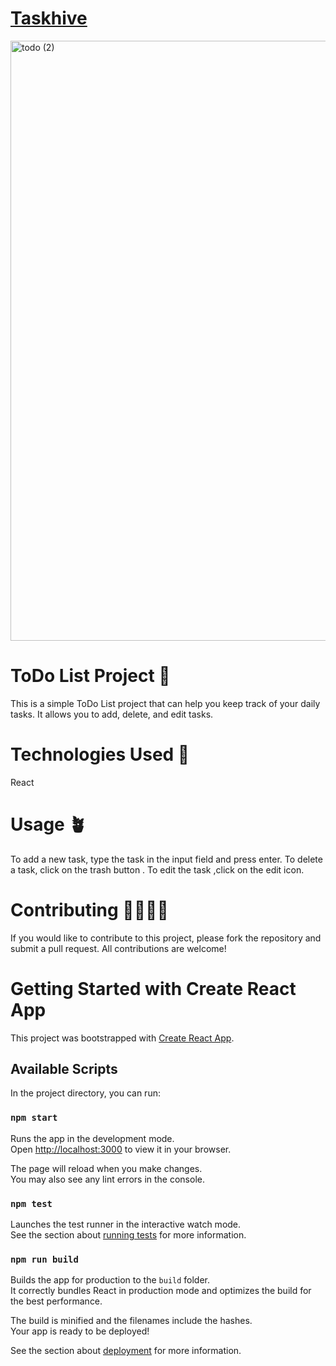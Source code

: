 # [Taskhive](https://taskhive-v3.netlify.app/) 

<img width="960" alt="todo (2)" src="https://user-images.githubusercontent.com/109943270/226185288-3a962c03-1330-4512-a85f-7485a2b65f94.png">

# ToDo List Project 🚀
This is a simple ToDo List project that can help you keep track of your daily tasks. It allows you to add, delete, and edit tasks.

# Technologies Used 🦾

React

# Usage 🪴
To add a new task, type the task in the input field and press enter. To delete a task, click on the trash button . To edit the task ,click on the edit icon.

# Contributing 🫱🏻‍🫲🏻
If you would like to contribute to this project, please fork the repository and submit a pull request. All contributions are welcome!

# Getting Started with Create React App

This project was bootstrapped with [Create React App](https://github.com/facebook/create-react-app).

## Available Scripts

In the project directory, you can run:

### `npm start`

Runs the app in the development mode.\
Open [http://localhost:3000](http://localhost:3000) to view it in your browser.

The page will reload when you make changes.\
You may also see any lint errors in the console.

### `npm test`

Launches the test runner in the interactive watch mode.\
See the section about [running tests](https://facebook.github.io/create-react-app/docs/running-tests) for more information.

### `npm run build`

Builds the app for production to the `build` folder.\
It correctly bundles React in production mode and optimizes the build for the best performance.

The build is minified and the filenames include the hashes.\
Your app is ready to be deployed!

See the section about [deployment](https://facebook.github.io/create-react-app/docs/deployment) for more information.

